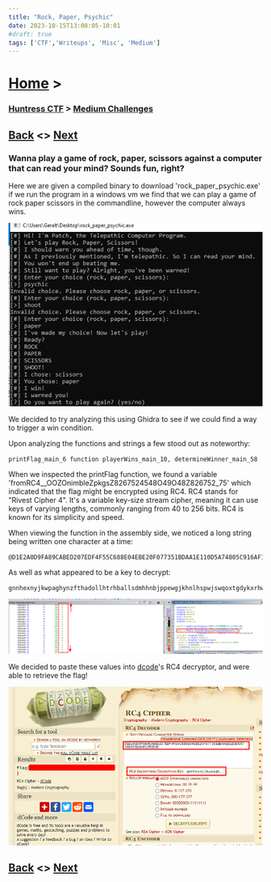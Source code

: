 ```yaml
---
title: "Rock, Paper, Psychic"
date: 2023-10-15T13:08:05-10:01
#draft: true
tags: ['CTF','Writeups', 'Misc', 'Medium']
---
```

 
# [Home](https://jjolley91.github.io/blog/) >

###  [Huntress CTF](https://jjolley91.github.io/blog/huntress_ctf_2023) >  [Medium Challenges](https://jjolley91.github.io/blog/huntress_ctf_2023/2.medium/)

## [Back](https://jjolley91.github.io/blog/huntress_ctf_2023/tragedy)  <> [Next](https://jjolley91.github.io/blog/huntress_ctf_2023/2.medium/rogue_inbox) 

### Wanna play a game of rock, paper, scissors against a computer that can read your mind? Sounds fun, right? 

Here we are given a compiled binary to download 'rock_paper_psychic.exe' if we run the program in a windows vm we find that we can play a game of rock paper scissors in the commandline, however the computer always wins.

![rock_paper](https://github.com/jjolley91/blog/blob/main/static/Huntress_CTF_2023/rock_paper1.png?raw=true)


We decided to try analyzing this using Ghidra to see if we could find a way to trigger a win condition.

Upon analyzing the functions and strings a few stood out as noteworthy:

```assembly
printFlag_main_6 function playerWins_main_10, determineWinner_main_58
```
When we inspected the printFlag function, we found a variable 'fromRC4__OOZOnimbleZpkgsZ8267524548O49O48Z826752_75' which indicated that the flag might be encrypted using RC4. RC4 stands for "Rivest Cipher 4". It's a variable key-size stream cipher, meaning it can use keys of varying lengths, commonly ranging from 40 to 256 bits. RC4 is known for its simplicity and speed.

When viewing the function in the assembly side, we noticed a long string being written one character at a time:
```text
@D1E2A0D9FA89CABED207EDF4F55C688E04EBE20F077351BDAA1E110D5A74805C916AF12F054C
```
As well as what appeared to be a key to decrypt:
```text
gnnhexnyjkwpaghynzfthadollhtrhballsdmhhnbjppewgjkhnlhspwjswqoxtgdykxrhwlabblekxj
```

![rock_paper2](https://github.com/jjolley91/blog/blob/main/static/Huntress_CTF_2023/rock_paper2.png?raw=true)


We decided to paste these values into [dcode](https://www.dcode.fr/rc4-cipher)'s RC4 decryptor, and were able to retrieve the flag!

![rock_paper3](https://github.com/jjolley91/blog/blob/main/static/Huntress_CTF_2023/rock_paper3.png?raw=true)

## [Back](https://jjolley91.github.io/blog/huntress_ctf_2023/tragedy)  <> [Next](https://jjolley91.github.io/blog/huntress_ctf_2023/2.medium/rogue_inbox) 


